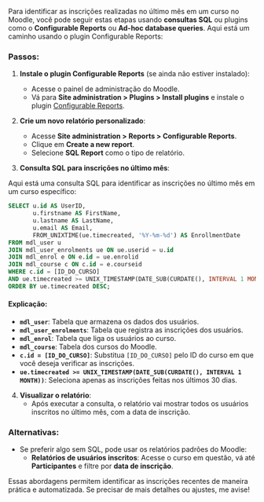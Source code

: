 Para identificar as inscrições realizadas no último mês em um curso no Moodle, você pode seguir estas etapas usando **consultas SQL** ou plugins como o **Configurable Reports** ou **Ad-hoc database queries**. Aqui está um caminho usando o plugin Configurable Reports:

### Passos:

1. **Instale o plugin Configurable Reports** (se ainda não estiver instalado):
   - Acesse o painel de administração do Moodle.
   - Vá para **Site administration > Plugins > Install plugins** e instale o plugin [Configurable Reports](https://moodle.org/plugins/block_configurable_reports).

2. **Crie um novo relatório personalizado**:
   - Acesse **Site administration > Reports > Configurable Reports**.
   - Clique em **Create a new report**.
   - Selecione **SQL Report** como o tipo de relatório.

3. **Consulta SQL para inscrições no último mês**:

Aqui está uma consulta SQL para identificar as inscrições no último mês em um curso específico:

```sql
SELECT u.id AS UserID, 
       u.firstname AS FirstName, 
       u.lastname AS LastName, 
       u.email AS Email, 
       FROM_UNIXTIME(ue.timecreated, '%Y-%m-%d') AS EnrollmentDate
FROM mdl_user u
JOIN mdl_user_enrolments ue ON ue.userid = u.id
JOIN mdl_enrol e ON e.id = ue.enrolid
JOIN mdl_course c ON c.id = e.courseid
WHERE c.id = [ID_DO_CURSO]
AND ue.timecreated >= UNIX_TIMESTAMP(DATE_SUB(CURDATE(), INTERVAL 1 MONTH))
ORDER BY ue.timecreated DESC;
```

#### Explicação:
- **`mdl_user`**: Tabela que armazena os dados dos usuários.
- **`mdl_user_enrolments`**: Tabela que registra as inscrições dos usuários.
- **`mdl_enrol`**: Tabela que liga os usuários ao curso.
- **`mdl_course`**: Tabela dos cursos do Moodle.
- **`c.id = [ID_DO_CURSO]`**: Substitua `[ID_DO_CURSO]` pelo ID do curso em que você deseja verificar as inscrições.
- **`ue.timecreated >= UNIX_TIMESTAMP(DATE_SUB(CURDATE(), INTERVAL 1 MONTH))`**: Seleciona apenas as inscrições feitas nos últimos 30 dias.

4. **Visualizar o relatório**:
   - Após executar a consulta, o relatório vai mostrar todos os usuários inscritos no último mês, com a data de inscrição.

### Alternativas:
- Se preferir algo sem SQL, pode usar os relatórios padrões do Moodle:
  - **Relatórios de usuários inscritos**: Acesse o curso em questão, vá até **Participantes** e filtre por **data de inscrição**.

Essas abordagens permitem identificar as inscrições recentes de maneira prática e automatizada. Se precisar de mais detalhes ou ajustes, me avise!
